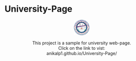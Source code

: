 # University-Page
<p align="center">
  <img src="https://raw.githubusercontent.com/Anikalp1/University-Page/main/img/mmmutlogo%20(1).png" width="50" height="50">
</p>
<p align="center">
This project is a sample for university web-page.<br>
Click on the link to vist:<br>
anikalp1.github.io/University-Page/
</p>
